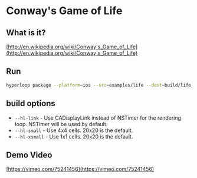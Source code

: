 # Conway's Game of Life

## What is it?

[http://en.wikipedia.org/wiki/Conway's_Game_of_Life](http://en.wikipedia.org/wiki/Conway's_Game_of_Life)

## Run

```bash
hyperloop package --platform=ios --src=examples/life --dest=build/life --name=life --appid=com.life --launch --jsengine=jsc --clean --debug --hl-small
```

## build options

* `--hl-link` - Use CADisplayLink instead of NSTimer for the rendering loop. NSTimer will be used by default.
* `--hl-small` - Use 4x4 cells. 20x20 is the default.
* `--hl-xsmall` - Use 1x1 cells. 20x20 is the default.

## Demo Video

[https://vimeo.com/75241456](https://vimeo.com/75241456)